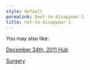 ```yaml
---
style: default
permalink: Xnot-to-disappear-1
title: not-to-disappear-1
---
```

You may also like:

[December 24th, 2011 Hub](http://scp-wiki.net/december-24th-2011-hub)

[Surgery](http://scp-wiki.net/surgery)
